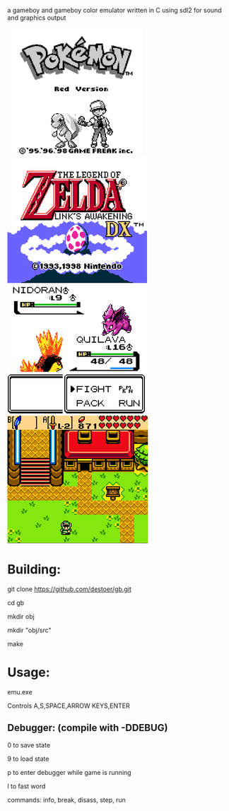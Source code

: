 a gameboy and gameboy color emulator written in C
using sdl2 for sound and graphics output

![alt text](https://raw.githubusercontent.com/destoer/gb/master/pics/red.png)
![alt text](https://raw.githubusercontent.com/destoer/gb/master/pics/zelda.PNG)
![alt text](https://raw.githubusercontent.com/destoer/gb/master/pics/crystal.PNG)
![alt text](https://raw.githubusercontent.com/destoer/gb/master/pics/image.png)

# Building:
  
  git clone https://github.com/destoer/gb.git
  
  cd gb
  
  mkdir obj
  
  mkdir "obj/src"
  
  make

# Usage:

emu.exe <path to rom>

Controls A,S,SPACE,ARROW KEYS,ENTER

## Debugger: (compile with -DDEBUG)
0 to save state

9 to load state

p to enter debugger while game is running

l to fast word

commands:
info, break, disass, step, run
